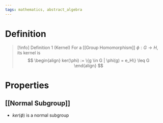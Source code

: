 ```yaml
---
tags: mathematics, abstract_algebra
---
```


# Definition

> [!info] Definition 1 (Kernel)
> For a [[Group Homomorphism]] $\phi: G \rightarrow H$, its kernel is
> $$
> \begin{align}
> ker(\phi) := \{g \in G | \phi(g) = e_H\} \leq G
> \end{align}
> $$

# Properties

## [[Normal Subgroup]]
- $ker(\phi)$ is a normal subgroup